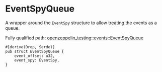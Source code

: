 # EventSpyQueue

A wrapper around the `EventSpy` structure to allow treating the events as a queue.

Fully qualified path: [openzeppelin_testing](./openzeppelin_testing.md)::[events](./openzeppelin_testing-events.md)::[EventSpyQueue](./openzeppelin_testing-events-EventSpyQueue.md)

<pre><code class="language-cairo">#[derive(Drop, Serde)]
pub struct EventSpyQueue {
    event_offset: u32,
    event_spy: EventSpy,
}</code></pre>

